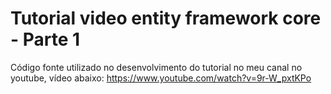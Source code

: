 # Tutorial video entity framework core - Parte 1

Código fonte utilizado no desenvolvimento do tutorial no meu canal no youtube, vídeo abaixo:
https://www.youtube.com/watch?v=9r-W_pxtKPo
